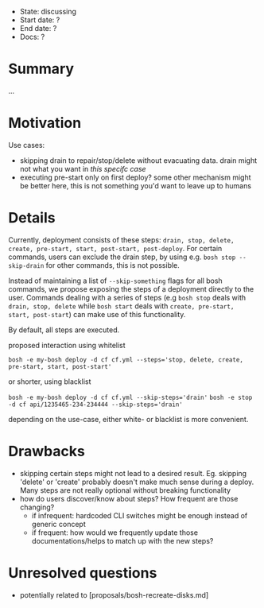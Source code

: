 - State: discussing
- Start date: ?
- End date: ?
- Docs: ?

# Summary

...

# Motivation

Use cases:

- skipping drain to repair/stop/delete without evacuating data. drain might not what you want in *this specifc case*
- executing pre-start only on first deploy? some other mechanism might be better here, this is not something you'd want to leave up to humans

# Details

Currently, deployment consists of these steps: `drain, stop, delete, create, pre-start, start, post-start, post-deploy`. For certain commands, users can exclude the drain step, by using e.g. `bosh stop --skip-drain` for other commands, this is not possible.

Instead of maintaining a list of `--skip-something` flags for all bosh commands, we propose exposing the steps of a deployment directly to the user. Commands dealing with a series of steps (e.g `bosh stop` deals with `drain, stop, delete` while `bosh start` deals with `create, pre-start, start, post-start`) can make use of this functionality.

By default, all steps are executed.

proposed interaction using whitelist

`bosh -e my-bosh deploy -d cf cf.yml --steps='stop, delete, create, pre-start, start, post-start'` 

or shorter, using blacklist

`bosh -e my-bosh deploy -d cf cf.yml --skip-steps='drain'`
`bosh -e stop -d cf api/1235465-234-234444 --skip-steps='drain'`

depending on the use-case, either white- or blacklist is more convenient.

# Drawbacks

- skipping certain steps might not lead to a desired result. Eg. skipping 'delete' or 'create' probably doesn't make much sense during a deploy. Many steps are not really optional without breaking functionality
- how do users discover/know about steps? How frequent are those changing?
  - if infrequent: hardcoded CLI switches might be enough instead of generic concept
  - if frequent: how would we frequently update those documentations/helps to match up with the new steps?

# Unresolved questions

- potentially related to [proposals/bosh-recreate-disks.md]
